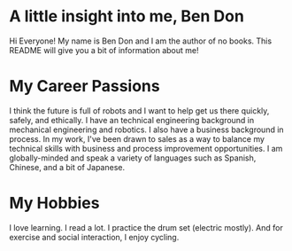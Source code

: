 # A little insight into me, Ben Don
Hi Everyone! My name is Ben Don and I am the author of no books. This README will give you a bit of information about me!

# My Career Passions
I think the future is full of robots and I want to help get us there quickly, safely, and ethically. I have an technical engineering background in mechanical engineering and robotics. I also have a business background in process. In my work, I've been drawn to sales as a way to balance my technical skills with business and process improvement opportunities. I am globally-minded and speak a variety of languages such as Spanish, Chinese, and a bit of Japanese.

# My Hobbies
I love learning. I read a lot. I practice the drum set (electric mostly). And for exercise and social interaction, I enjoy cycling.
